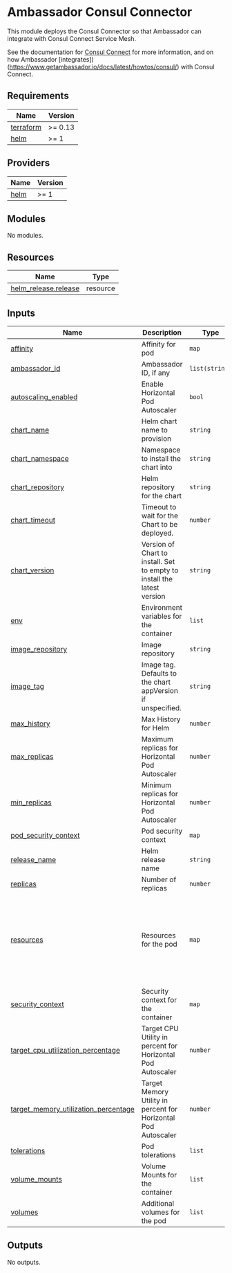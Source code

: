 # Ambassador Consul Connector

This module deploys the Consul Connector so that Ambassador can integrate with Consul Connect
Service Mesh.

See the documentation for [Consul Connect](https://www.consul.io/docs/connect) for more
information, and on how Ambassador
[integrates])(https://www.getambassador.io/docs/latest/howtos/consul/) with Consul Connect.

## Requirements

| Name | Version |
|------|---------|
| <a name="requirement_terraform"></a> [terraform](#requirement\_terraform) | >= 0.13 |
| <a name="requirement_helm"></a> [helm](#requirement\_helm) | >= 1 |

## Providers

| Name | Version |
|------|---------|
| <a name="provider_helm"></a> [helm](#provider\_helm) | >= 1 |

## Modules

No modules.

## Resources

| Name | Type |
|------|------|
| [helm_release.release](https://registry.terraform.io/providers/hashicorp/helm/latest/docs/resources/release) | resource |

## Inputs

| Name | Description | Type | Default | Required |
|------|-------------|------|---------|:--------:|
| <a name="input_affinity"></a> [affinity](#input\_affinity) | Affinity for pod | `map` | `{}` | no |
| <a name="input_ambassador_id"></a> [ambassador\_id](#input\_ambassador\_id) | Ambassador ID, if any | `list(string)` | `[]` | no |
| <a name="input_autoscaling_enabled"></a> [autoscaling\_enabled](#input\_autoscaling\_enabled) | Enable Horizontal Pod Autoscaler | `bool` | `false` | no |
| <a name="input_chart_name"></a> [chart\_name](#input\_chart\_name) | Helm chart name to provision | `string` | `"ambassador-consul-connector"` | no |
| <a name="input_chart_namespace"></a> [chart\_namespace](#input\_chart\_namespace) | Namespace to install the chart into | `string` | `"default"` | no |
| <a name="input_chart_repository"></a> [chart\_repository](#input\_chart\_repository) | Helm repository for the chart | `string` | `"https://basisai.github.io/charts/"` | no |
| <a name="input_chart_timeout"></a> [chart\_timeout](#input\_chart\_timeout) | Timeout to wait for the Chart to be deployed. | `number` | `300` | no |
| <a name="input_chart_version"></a> [chart\_version](#input\_chart\_version) | Version of Chart to install. Set to empty to install the latest version | `string` | `"0.1.0"` | no |
| <a name="input_env"></a> [env](#input\_env) | Environment variables for the container | `list` | `[]` | no |
| <a name="input_image_repository"></a> [image\_repository](#input\_image\_repository) | Image repository | `string` | `"quay.io/datawire/aes"` | no |
| <a name="input_image_tag"></a> [image\_tag](#input\_image\_tag) | Image tag. Defaults to the chart appVersion if unspecified. | `string` | `""` | no |
| <a name="input_max_history"></a> [max\_history](#input\_max\_history) | Max History for Helm | `number` | `20` | no |
| <a name="input_max_replicas"></a> [max\_replicas](#input\_max\_replicas) | Maximum replicas for Horizontal Pod Autoscaler | `number` | `5` | no |
| <a name="input_min_replicas"></a> [min\_replicas](#input\_min\_replicas) | Minimum replicas for Horizontal Pod Autoscaler | `number` | `1` | no |
| <a name="input_pod_security_context"></a> [pod\_security\_context](#input\_pod\_security\_context) | Pod security context | `map` | `{}` | no |
| <a name="input_release_name"></a> [release\_name](#input\_release\_name) | Helm release name | `string` | `"ambassador-consul-connector"` | no |
| <a name="input_replicas"></a> [replicas](#input\_replicas) | Number of replicas | `number` | `1` | no |
| <a name="input_resources"></a> [resources](#input\_resources) | Resources for the pod | `map` | <pre>{<br>  "limits": {<br>    "cpu": "200m",<br>    "memory": "200Mi"<br>  },<br>  "requests": {<br>    "cpu": "100m",<br>    "memory": "200Mi"<br>  }<br>}</pre> | no |
| <a name="input_security_context"></a> [security\_context](#input\_security\_context) | Security context for the container | `map` | `{}` | no |
| <a name="input_target_cpu_utilization_percentage"></a> [target\_cpu\_utilization\_percentage](#input\_target\_cpu\_utilization\_percentage) | Target CPU Utility in percent for Horizontal Pod Autoscaler | `number` | `80` | no |
| <a name="input_target_memory_utilization_percentage"></a> [target\_memory\_utilization\_percentage](#input\_target\_memory\_utilization\_percentage) | Target Memory Utility in percent for Horizontal Pod Autoscaler | `number` | `80` | no |
| <a name="input_tolerations"></a> [tolerations](#input\_tolerations) | Pod tolerations | `list` | `[]` | no |
| <a name="input_volume_mounts"></a> [volume\_mounts](#input\_volume\_mounts) | Volume Mounts for the container | `list` | `[]` | no |
| <a name="input_volumes"></a> [volumes](#input\_volumes) | Additional volumes for the pod | `list` | `[]` | no |

## Outputs

No outputs.
